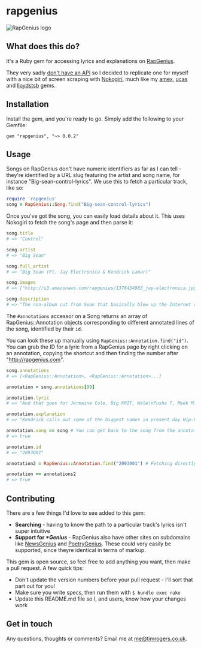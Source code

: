 # rapgenius

![RapGenius logo](http://f.cl.ly/items/303W0c1i2r100j2u3Y0y/Screen%20Shot%202013-08-17%20at%2016.01.19.png)

## What does this do?

It's a Ruby gem for accessing lyrics and explanations on
[RapGenius](http://rapgenius.com). 

They very sadly [don't have an API](https://twitter.com/RapGenius/status/245057326321655808) so I decided to replicate one for myself
with a nice bit of screen scraping with [Nokogiri](https://github.com/sparklemotion/nokogiri), much like my [amex](https://github.com/timrogers/amex), [ucas](https://github.com/timrogers/ucas) and [lloydstsb](https://github.com/timrogers/lloydstsb) gems.

## Installation

Install the gem, and you're ready to go. Simply add the following to your
Gemfile:

`gem "rapgenius", "~> 0.0.2"`

## Usage

Songs on RapGenius don't have numeric identifiers as far as I can tell - they're identified by a URL slug featuring the artist and song name, for instance "Big-sean-control-lyrics". We use this to fetch a particular track, like so:

```ruby
require 'rapgenius'
song = RapGenius::Song.find("Big-sean-control-lyrics")
```

Once you've got the song, you can easily load details about it. This uses
Nokogiri to fetch the song's page and then parse it:

```ruby
song.title
# => "Control"

song.artist
# => "Big Sean"

song.full_artist
# => "Big Sean (Ft. Jay Electronica & Kendrick Lamar)"

song.images
# => ["http://s3.amazonaws.com/rapgenius/1376434983_jay-electronica.jpg", "http://s3.amazonaws.com/rapgenius/1375029260_Big%20Sean.png", "http://s3.amazonaws.com/rapgenius/Kendrick-Lamar-1024x680.jpg"]

song.description
# => "The non-album cut from Sean that basically blew up the Internet due to a world-beating verse by Kendrick Lamar...
```

The `#annotations` accessor on a Song returns an array of RapGenius::Annotation
objects corresponding to different annotated lines of the song, identified by
their `id`.

You can look these up manually using `RapGenius::Annotation.find("id")`. You
can grab the ID for a lyric from a RapGenius page by right clicking on an annotation, copying the shortcut and then finding the number after "http://rapgenius.com".

```ruby
song.annotations
# => [<RapGenius::Annotation>, <RapGenius::Annotation>...]

annotation = song.annotations[99]

annotation.lyric
# => "And that goes for Jermaine Cole, Big KRIT, Wale\nPusha T, Meek Millz, A$AP Rocky, Drake\nBig Sean, Jay Electron', Tyler, Mac Miller"

annotation.explanation
# => "Kendrick calls out some of the biggest names in present day Hip-hop...""

annotation.song == song # You can get back to the song from the annotation...
# => true

annotation.id
# => "2093001"

annotation2 = RapGenius::Annotation.find("2093001") # Fetching directly...

annotation == annotations2
# => true
```

## Contributing

There are a few things I'd love to see added to this gem:

* __Searching__ - having to know the path to a particular track's lyrics isn't super intuitive
* __Support for *\*Genius*__ - RapGenius also have other sites on subdomains like [NewsGenius](http://news.rapgenius.com) and [PoetryGenius](http://poetry.rapgenius.com). These could very easily be supported, since theyre identical in terms of markup.

This gem is open source, so feel free to add anything you want, then make a pull request. A few quick tips:

* Don't update the version numbers before your pull request - I'll sort that part out for you!
* Make sure you write specs, then run them with `$ bundle exec rake`
* Update this README.md file so I, and users, know how your changes work

## Get in touch

Any questions, thoughts or comments? Email me at <me@timrogers.co.uk>.